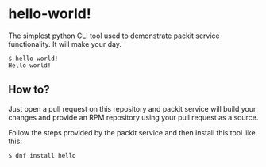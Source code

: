# hello-world!

The simplest python CLI tool used to demonstrate packit service functionality. It will make your day.

    $ hello world!
    Hello world!

## How to?

Just open a pull request on this repository and packit service will build your changes
and provide an RPM repository using your pull request as a source.

Follow the steps provided by the packit service and then install this tool like this:

    $ dnf install hello
